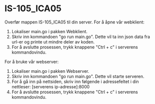 # IS-105_ICA05
Overfør mappen IS-105_ICA05 til din server.
For å åpne vår webklient:
1. Lokaliser main.go i pakken Webklient. 
2. Skriv inn kommandoen "go run main.go". Dette vil ta inn json data fra url-er og printe ut mindre deler av koden.
3. For å avslutte prosessen, trykk knappene "Ctrl + c" i serverens kommandovindu. 

For å bruke vår webserver:
1. Lokaliser main.go i pakken Webserver.
2. Skriv inn kommandoen "go run main.go". Dette vil starte serveren. 
3. For å gå inn på nettsiden, skriv inn følgende i adressefeltet i din nettleser: [serverens ip-adresse]:8000
4. For å avslutte prosessen, trykk knappene "Ctrl + c" i serverens kommandovindu.
